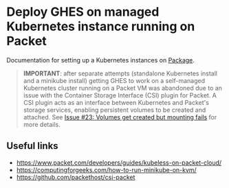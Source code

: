 # Deploy GHES on managed Kubernetes instance running on Packet

Documentation for setting up a Kubernetes instances on [Package](https://www.packet.com).

> **IMPORTANT**: after separate attempts (standalone Kubernetes install and a minikube install) getting GHES to work on a self-managed Kubernetes cluster running on a Packet VM was abandoned due to an issue with the Container Storage Interface (CSI) plugin for Packet. A CSI plugin acts as an interface between Kubernetes and Packet's storage services, enabling persistent volumes to be created and attached. See [Issue #23: Volumes get created but mounting fails](https://github.com/packethost/csi-packet/issues/23) for more details.

## Useful links

* https://www.packet.com/developers/guides/kubeless-on-packet-cloud/
* https://computingforgeeks.com/how-to-run-minikube-on-kvm/
* https://github.com/packethost/csi-packet
